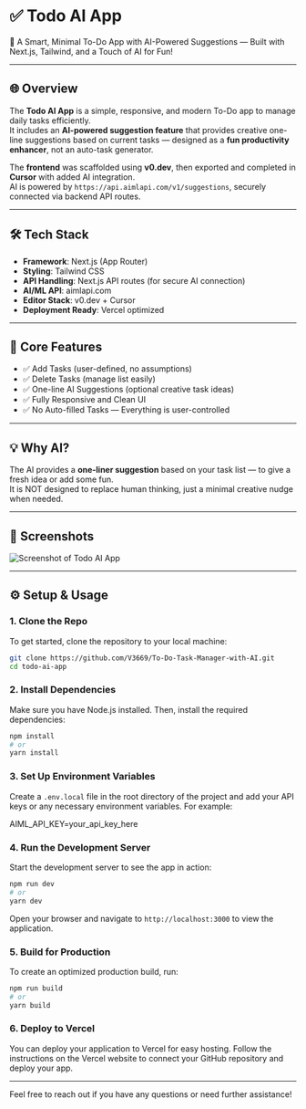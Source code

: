 # ✅ Todo AI App

🚀 A Smart, Minimal To-Do App with AI-Powered Suggestions — Built with Next.js, Tailwind, and a Touch of AI for Fun!

---

## 🌐 Overview

The **Todo AI App** is a simple, responsive, and modern To-Do app to manage daily tasks efficiently.  
It includes an **AI-powered suggestion feature** that provides creative one-line suggestions based on current tasks — designed as a **fun productivity enhancer**, not an auto-task generator.

The **frontend** was scaffolded using **v0.dev**, then exported and completed in **Cursor** with added AI integration.  
AI is powered by `https://api.aimlapi.com/v1/suggestions`, securely connected via backend API routes.

---

## 🛠️ Tech Stack

- **Framework**: Next.js (App Router)
- **Styling**: Tailwind CSS
- **API Handling**: Next.js API routes (for secure AI connection)
- **AI/ML API**: aimlapi.com
- **Editor Stack**: v0.dev + Cursor
- **Deployment Ready**: Vercel optimized

---

## 🎯 Core Features

- ✅ Add Tasks (user-defined, no assumptions)
- ✅ Delete Tasks (manage list easily)
- ✅ One-line AI Suggestions (optional creative task ideas)
- ✅ Fully Responsive and Clean UI
- ✅ No Auto-filled Tasks — Everything is user-controlled

---

## 💡 Why AI?

The AI provides a **one-liner suggestion** based on your task list — to give a fresh idea or add some fun.  
It is NOT designed to replace human thinking, just a minimal creative nudge when needed.

---

## 📸 Screenshots

![Screenshot of Todo AI App](screenshot.png)


---

## ⚙️ Setup & Usage

### 1. Clone the Repo

To get started, clone the repository to your local machine:

```bash
git clone https://github.com/V3669/To-Do-Task-Manager-with-AI.git
cd todo-ai-app
```

### 2. Install Dependencies

Make sure you have Node.js installed. Then, install the required dependencies:

```bash
npm install
# or
yarn install
```

### 3. Set Up Environment Variables

Create a `.env.local` file in the root directory of the project and add your API keys or any necessary environment variables. For example:

AIML_API_KEY=your_api_key_here

### 4. Run the Development Server

Start the development server to see the app in action:

```bash
npm run dev
# or
yarn dev
```

Open your browser and navigate to `http://localhost:3000` to view the application.

### 5. Build for Production

To create an optimized production build, run:

```bash
npm run build
# or
yarn build
```

### 6. Deploy to Vercel

You can deploy your application to Vercel for easy hosting. Follow the instructions on the Vercel website to connect your GitHub repository and deploy your app.

---

Feel free to reach out if you have any questions or need further assistance!

